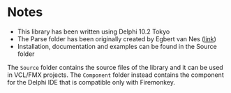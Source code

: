 # Notes

 - This library has been written using Delphi 10.2 Tokyo
 - The Parse folder has been originally created by Egbert van Nes (<a href="http://www.sparcs-center.org/expression-parser">link</a>)
 - Installation, documentation and examples can be found in the Source folder

The `Source` folder contains the source files of the library and it can be used in VCL/FMX projects. The `Component` folder instead contains the component for the Delphi IDE that is compatible only with Firemonkey.
